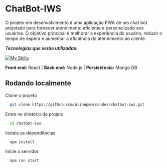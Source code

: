 # ChatBot-IWS

O projeto em desenvolvimento é uma aplicação PWA de um chat bot projetado para fornecer atendimento eficiente e personalizado aos usuários.
O objetivo principal é melhorar a experiência do usuário, reduzir o tempo de espera e aumentar a eficiência do atendimento ao cliente.

***Tecnologias que serão utilizadas:***

[![My Skills](https://skillicons.dev/icons?i=react,nodejs,mongodb)](https://skillicons.dev)

**Front end:**  React   |   **Back end:** Node.js   |   **Persistência:** Mongo DB

## Rodando localmente

Clone o projeto

```bash
  git clone https://github.com/alinepmarcondes/chatbot-iws.git
```

Entre no diretório do projeto

```bash
  cd chatbot-iws
```

Instale as dependências

```bash
  npm install
```

Inicie o servidor

```bash
  npm run start
```

